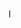 ﻿

<?xml version="1.0"?> <form string "Animal"> <sheet>
<div class="oe_title" style="background: linear-gradient(to right, #ffcc00, #ff9900); text-align: center;">
                            <label for="x_name" class="oe_edit_only" string="Animal Name"/>
                            <h1 class="green-text">
                                <field name="x_name" placeholder="Animal's name...."/>
                            </h1>
                        </div>
<group>
I
<group name="left">
<field name="x birthdate"/>
<field name-"x_weight"/>
</group>
<group name="right">
</group>
</group>
</sheet>
</form>
